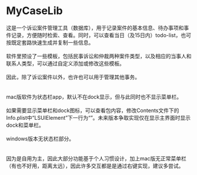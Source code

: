 # MyCaseLib

这是一个诉讼案件管理工具（数据库），用于记录案件的基本信息、待办事项和事件记录，方便随时检索、查看。同时，可以查看当日（及15日内）todo-list，也可按既定套路快速生成并复制一些信息。  
<br>
软件里预设了一些模板，包括民事诉讼和仲裁两种案件类型，以及相应的当事人和联系人类型，可以通过自定义添加或修改这些模板。  
<br>
因此，除了诉讼案件以外，也许也可以用于管理其他事务。  
<br>
<br>
mac版软件为状态栏app，默认不在dock显示，但与此同时也不显示菜单栏。  
<br>
如果需要显示菜单栏和dock图标，可以查看包内容，修改Contents文件下的Info.plist中“<key>LSUIElement</key>”下一行为“<false/>”。未来版本争取实现仅在显示主界面时显示dock和菜单栏。  
<br>
windows版本无状态栏部分。  
<br>
<br>
因为是自用为主，因此大部分功能基于个人习惯设计，加上mac版无正常菜单栏（有也不好用，距离太远），因此许多交互都是是通过右键实现，建议多尝试。
